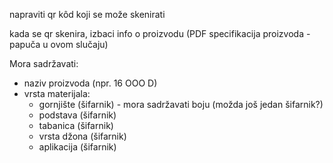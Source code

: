napraviti qr kôd koji se može skenirati

kada se qr skenira, izbaci info o proizvodu (PDF specifikacija proizvoda - papuča u ovom slučaju)  

Mora sadržavati:
- naziv proizvoda (npr. 16 OOO D)
- vrsta materijala:
  - gornjište (šifarnik) - mora sadržavati boju (možda još jedan šifarnik?)
  - podstava (šifarnik)
  - tabanica (šifarnik)
  - vrsta džona (šifarnik)
  - aplikacija (šifarnik) 
